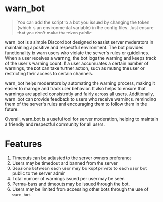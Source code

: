 # warn_bot

> You can add the script to a bot you issued by changing the token (which is an environmental variable) in the config files.
> Just ensure that you don't make the token public

warn_bot is a simple Discord bot designed to assist server moderators in maintaining a positive and respectful environment. The bot provides functionality to warn users who violate the server's rules or guidelines. When a user receives a warning, the bot logs the warning and keeps track of the user's warning count. If a user accumulates a certain number of warnings, the bot can take further action, such as muting the user or restricting their access to certain channels.

warn_bot helps moderators by automating the warning process, making it easier to manage and track user behavior. It also helps to ensure that warnings are applied consistently and fairly across all users. Additionally, warn_bot can provide feedback to users who receive warnings, reminding them of the server's rules and encouraging them to follow them in the future.

Overall, warn_bot is a useful tool for server moderation, helping to maintain a friendly and respectful community for all users.

# Features
1. Timeouts can be adjusted to the server owners preferance
2. Users may be timedout and banned from the server
3. Sessions between each user may be kept private to each user but public to the server admin
4. Total number of warnings issued per user may be seen 
5. Perma-bans and timeouts may be issued through the bot.
6. Users may be limited from accessing other bots through the use of `warn_bot`.

